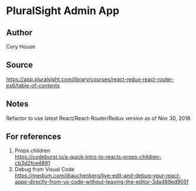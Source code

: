 # PluralSight Admin App  
## Author
Cory House

## Source
https://app.pluralsight.com/library/courses/react-redux-react-router-es6/table-of-contents  

## Notes
Refactor to use latest React/React-Router/Redux version as of Nov 30, 2018  


## For references
1. Props.children  
https://codeburst.io/a-quick-intro-to-reacts-props-children-cb3d2fce4891  
2. Debug from Visual Code  
https://medium.com/@auchenberg/live-edit-and-debug-your-react-apps-directly-from-vs-code-without-leaving-the-editor-3da489ed905f